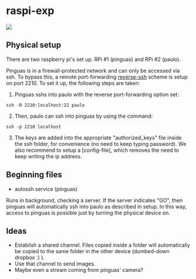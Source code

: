 # raspi-exp

<img src=http://core0.staticworld.net/images/idge/imported/article/itw/2014/06/06/tux-linux-professional_0-100520358-orig.png>

## Physical setup

There are two raspberry pi's set up. RPi #1 (pinguas) and RPi #2 (paulo). 

Pinguas is in a firewall-protected network and can only be accessed via ssh. To bypass this, a remote port-forwarding
[reverse-ssh] scheme is setup on port 2210. To set it up, the following steps are taken:

1) Pinguas sshs into paulo with the reverse port-forwarding option set:

`ssh -R 2210:localhost:22 paulo`  

2) Then, paulo can ssh into pinguas by using the command:

`ssh -p 2210 localhost`

3) The keys are added into the appropriate "authorized_keys" file inside the ssh folder, for convenience (no need to keep typing password). We also recommend to setup a [config-file], which removes the need to keep writing the ip address.


## Beginning files

- autossh.service (pinguas)

Runs in background, checking a server. If the server indicates "GO", then pinguas will automatically ssh into paulo as described in setup. In this way, access to pinguas is possible just by turning the physical device on.

## Ideas

- Establish a shared channel. Files copied inside a folder will automatically be copied to the same folder in the other device (dumbed-down dropbox :) ).
- Use that channel to send images. 
- Maybe even a stream coming from pinguas' camera? 

[port-forwarding]: http://blog.trackets.com/2014/05/17/ssh-tunnel-local-and-remote-port-forwarding-explained-with-examples.html
[reverse-ssh]: https://toic.org/blog/2009/reverse-ssh-port-forwarding/
[config file]: http://nerderati.com/2011/03/17/simplify-your-life-with-an-ssh-config-file/
